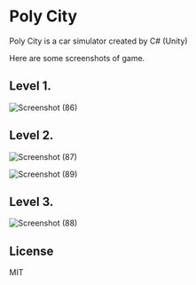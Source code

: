 # Poly City
Poly City is a car simulator created by C# (Unity)

Here are some screenshots of game.

## Level 1.

![Screenshot (86)](https://user-images.githubusercontent.com/59918929/113053807-c2510900-91b9-11eb-9026-c16dda626b53.png)

## Level 2.

![Screenshot (87)](https://user-images.githubusercontent.com/59918929/113053826-c8df8080-91b9-11eb-8810-1436e1ea5662.png)

![Screenshot (89)](https://user-images.githubusercontent.com/59918929/113053838-cda43480-91b9-11eb-91ec-7d0e6343962a.png)

## Level 3.

![Screenshot (88)](https://user-images.githubusercontent.com/59918929/113053832-cc730780-91b9-11eb-89bf-a1d4390cad9c.png)

## License

MIT
